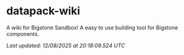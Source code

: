 # datapack-wiki
A wiki for Bigstone Sandbox! A easy to use building tool for Bigstone components.

_Last updated: 12/08/2025 at 20:18:09.524 UTC_
